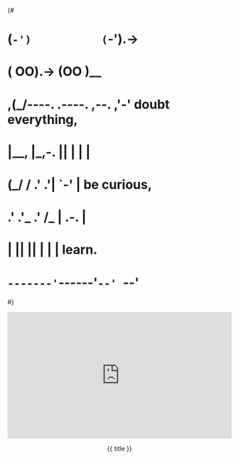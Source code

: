 {#
#   (`-')           (`-').->
#   ( OO).->        (OO )__
# ,(_/----. .----. ,--. ,'-' doubt everything,
# |__,    |\_,-.  ||  | |  |
#  (_/   /    .' .'|  `-'  | be curious,
#  .'  .'_  .'  /_ |  .-.  |
# |       ||      ||  | |  | learn.
# `-------'`------'`--' `--'
#}
<div style="padding:56.25% 0 0 0;position:relative;">
  <iframe src="https://www.youtube.com/embed/{{id}}"
    frameborder="0" allow="accelerometer; autoplay; clipboard-write; 
    encrypted-media; gyroscope; picture-in-picture; web-share"
    referrerpolicy="strict-origin-when-cross-origin"
    allowfullscreen
    style="position:absolute;top:0;left:0;width:100%;height:100%;"
    title="{{ title }}"></iframe>
</div>
<p style="text-align: center;">{{ title }}</p>
